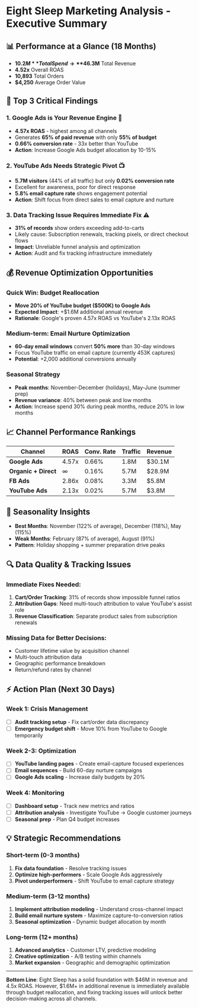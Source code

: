 # Eight Sleep Marketing Analysis - Executive Summary

## 📊 Performance at a Glance (18 Months)
- **$10.2M** Total Spend → **$46.3M** Total Revenue
- **4.52x** Overall ROAS
- **10,893** Total Orders
- **$4,250** Average Order Value

## 🎯 Top 3 Critical Findings

### 1. Google Ads is Your Revenue Engine 🚀
- **4.57x ROAS** - highest among all channels
- Generates **65% of paid revenue** with only **55% of budget**
- **0.66% conversion rate** - 33x better than YouTube
- **Action**: Increase Google Ads budget allocation by 10-15%

### 2. YouTube Ads Needs Strategic Pivot 📺
- **5.7M visitors** (44% of all traffic) but only **0.02% conversion rate**
- Excellent for awareness, poor for direct response
- **5.8% email capture rate** shows engagement potential
- **Action**: Shift focus from direct sales to email capture and nurture

### 3. Data Tracking Issue Requires Immediate Fix ⚠️
- **31% of records** show orders exceeding add-to-carts
- Likely cause: Subscription renewals, tracking pixels, or direct checkout flows
- **Impact**: Unreliable funnel analysis and optimization
- **Action**: Audit and fix tracking infrastructure immediately

## 💰 Revenue Optimization Opportunities

### Quick Win: Budget Reallocation
- **Move 20% of YouTube budget ($500K) to Google Ads**
- **Expected Impact**: +$1.6M additional annual revenue
- **Rationale**: Google's proven 4.57x ROAS vs YouTube's 2.13x ROAS

### Medium-term: Email Nurture Optimization  
- **60-day email windows** convert **50% more** than 30-day windows
- Focus YouTube traffic on email capture (currently 453K captures)
- **Potential**: +2,000 additional conversions annually

### Seasonal Strategy
- **Peak months**: November-December (holidays), May-June (summer prep)
- **Revenue variance**: 40% between peak and low months  
- **Action**: Increase spend 30% during peak months, reduce 20% in low months

## 📈 Channel Performance Rankings

| Channel | ROAS | Conv. Rate | Traffic | Revenue |
|---------|------|------------|---------|---------|
| **Google Ads** | 4.57x | 0.66% | 1.8M | $30.1M |
| **Organic + Direct** | ∞ | 0.16% | 5.7M | $28.9M |
| **FB Ads** | 2.86x | 0.08% | 3.3M | $5.8M |
| **YouTube Ads** | 2.13x | 0.02% | 5.7M | $3.8M |

## 🎪 Seasonality Insights
- **Best Months**: November (122% of average), December (118%), May (115%)
- **Weak Months**: February (87% of average), August (91%)
- **Pattern**: Holiday shopping + summer preparation drive peaks

## 🔍 Data Quality & Tracking Issues

### Immediate Fixes Needed:
1. **Cart/Order Tracking**: 31% of records show impossible funnel ratios
2. **Attribution Gaps**: Need multi-touch attribution to value YouTube's assist role  
3. **Revenue Classification**: Separate product sales from subscription renewals

### Missing Data for Better Decisions:
- Customer lifetime value by acquisition channel
- Multi-touch attribution data
- Geographic performance breakdown
- Return/refund rates by channel

## ⚡ Action Plan (Next 30 Days)

### Week 1: Crisis Management
- [ ] **Audit tracking setup** - Fix cart/order data discrepancy
- [ ] **Emergency budget shift** - Move 10% from YouTube to Google temporarily

### Week 2-3: Optimization
- [ ] **YouTube landing pages** - Create email-capture focused experiences
- [ ] **Email sequences** - Build 60-day nurture campaigns
- [ ] **Google Ads scaling** - Increase daily budgets by 20%

### Week 4: Monitoring
- [ ] **Dashboard setup** - Track new metrics and ratios
- [ ] **Attribution analysis** - Investigate YouTube → Google customer journeys
- [ ] **Seasonal prep** - Plan Q4 budget increases

## 💡 Strategic Recommendations

### Short-term (0-3 months)
1. **Fix data foundation** - Resolve tracking issues
2. **Optimize high-performers** - Scale Google Ads aggressively  
3. **Pivot underperformers** - Shift YouTube to email capture strategy

### Medium-term (3-12 months)  
1. **Implement attribution modeling** - Understand cross-channel impact
2. **Build email nurture system** - Maximize capture-to-conversion ratios
3. **Seasonal optimization** - Dynamic budget allocation by month

### Long-term (12+ months)
1. **Advanced analytics** - Customer LTV, predictive modeling
2. **Creative optimization** - A/B testing within channels
3. **Market expansion** - Geographic and demographic optimization

---

**Bottom Line**: Eight Sleep has a solid foundation with $46M in revenue and 4.5x ROAS. However, $1.6M+ in additional revenue is immediately available through budget reallocation, and fixing tracking issues will unlock better decision-making across all channels.